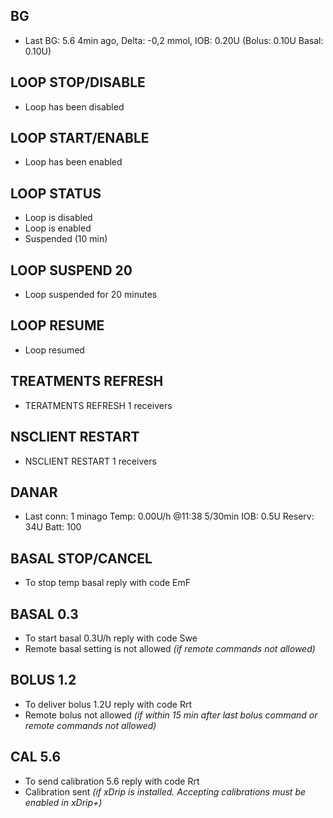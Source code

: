 ## BG
- Last BG: 5.6 4min ago, Delta: -0,2 mmol, IOB: 0.20U (Bolus: 0.10U Basal: 0.10U)

## LOOP STOP/DISABLE
- Loop has been disabled

## LOOP START/ENABLE
- Loop has been enabled

## LOOP STATUS
- Loop is disabled
- Loop is enabled
- Suspended (10 min)

## LOOP SUSPEND 20
-  Loop suspended for 20 minutes

## LOOP RESUME
-  Loop resumed

## TREATMENTS REFRESH
- TERATMENTS REFRESH 1 receivers

## NSCLIENT RESTART
- NSCLIENT RESTART 1 receivers

## DANAR
- Last conn: 1 minago Temp: 0.00U/h @11:38 5/30min IOB: 0.5U Reserv: 34U Batt: 100

## BASAL STOP/CANCEL
- To stop temp basal reply with code EmF

## BASAL 0.3
- To start basal 0.3U/h reply with code Swe
- Remote basal setting is not allowed _(if remote commands not allowed)_

## BOLUS 1.2
- To deliver bolus 1.2U reply with code Rrt
- Remote bolus not allowed _(if within 15 min after last bolus command or remote commands not allowed)_

## CAL 5.6
- To send calibration 5.6 reply with code Rrt
- Calibration sent _(if xDrip is installed. Accepting calibrations must be enabled in xDrip+)_